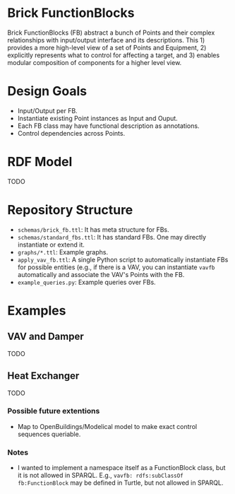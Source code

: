 Brick FunctionBlocks
====================

Brick FunctionBlocks (FB) abstract a bunch of Points and their complex relationships with input/output interface and its descriptions. This 1) provides a more high-level view of a set of Points and Equipment, 2) explicitly represents what to control for affecting a target, and 3) enables modular composition of components for a higher level view.

# Design Goals
- Input/Output per FB.
- Instantiate existing Point instances as Input and Ouput.
- Each FB class may have functional description as annotations.
- Control dependencies across Points.

# RDF Model
TODO

# Repository Structure
- `schemas/brick_fb.ttl`: It has meta structure for FBs.
- `schemas/standard_fbs.ttl`: It has standard FBs. One may directly instantiate or extend it.
- `graphs/*.ttl`: Example graphs.
- `apply_vav_fb.ttl`: A single Python script to automatically instantiate FBs for possible entities (e.g., if there is a VAV, you can instantiate `vavfb` automatically and associate the VAV's Points with the FB.
- `example_queries.py`: Example queries over FBs.


# Examples
## VAV and Damper
TODO

## Heat Exchanger
TODO

### Possible future extentions
- Map to OpenBuildings/Modelical model to make exact control sequences queriable.


### Notes
- I wanted to implement a namespace itself as a FunctionBlock class, but it is not allowed in SPARQL. E.g., `vavfb: rdfs:subClassOf fb:FunctionBlock` may be defined in Turtle, but not allowed in SPARQL.
